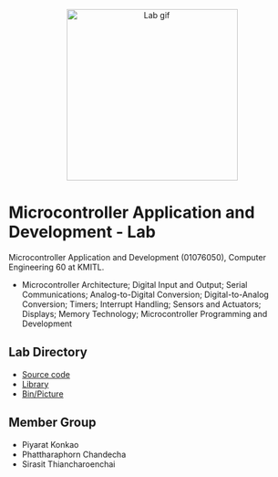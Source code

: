 <p align="center">
 <img src="https://media.giphy.com/media/NVNwvgYve28dhzXr6b/giphy.gif" width="300" hight="300" alt="Lab gif"/>
</p>

# Microcontroller Application and Development - Lab
Microcontroller Application and Development (01076050), Computer Engineering 60 at KMITL.

- Microcontroller Architecture; Digital Input and Output; Serial Communications; Analog-to-Digital Conversion; Digital-to-Analog Conversion; Timers;
Interrupt Handling; Sensors and Actuators; Displays; Memory Technology; Microcontroller Programming and Development

## Lab Directory 
- [Source code](src)
- [Library](javafx-sdk-18.0.1)
- [Bin/Picture](bin)

## Member Group
- Piyarat Konkao
- Phattharaphorn Chandecha
- Sirasit Thiancharoenchai
